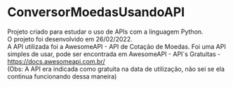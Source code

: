 # ConversorMoedasUsandoAPI
Projeto criado para estudar o uso de APIs com a linguagem Python. <br/>
O projeto foi desenvolvido em 26/02/2022. <br/>
A API utilizada foi a AwesomeAPI - API de Cotação de Moedas. Foi uma API simples de usar, pode ser encontrada em AwesomeAPI - API`s Gratuitas - https://docs.awesomeapi.com.br/ <br/>
(Obs: A API era indicada como gratuita na data de utilização, não sei se ela continua funcionando dessa maneira)
